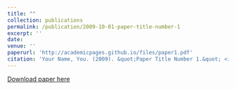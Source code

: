 ```yaml
---
title: ""
collection: publications
permalink: /publication/2009-10-01-paper-title-number-1
excerpt: ''
date: 
venue: ''
paperurl: 'http://academicpages.github.io/files/paper1.pdf'
citation: 'Your Name, You. (2009). &quot;Paper Title Number 1.&quot; <i>Journal 1</i>. 1(1).'
---
```



[Download paper here]()

